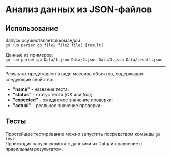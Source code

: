 # Анализ данных из JSON-файлов  

## Использование
Запуск осуществляется командой   
```go run parser.go file1 file2 file3 [result]```    
  
Данные из примеров:   
```go run parser.go Data/1.json Data/2.json Data/3.json Data/result.json```  


---  
Результат представлен в виде массива объектов, содержащих следующие свойства:
* **"name"**     - название теста;
* **"status"**   - статус теста (*OK* или *fail*);
* **"expected"** - ожидаемое значение проверки;
* **"actual"**   - реальное значение проверки;

## Тесты
Простейшее тестирование можно запустить посредством команды ```go test```  
Происходит запуск скрипта с данными из Data/ и сравнение с правильным результатом.

